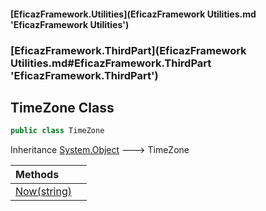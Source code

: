 #### [EficazFramework.Utilities](EficazFramework Utilities.md 'EficazFramework Utilities')
### [EficazFramework.ThirdPart](EficazFramework Utilities.md#EficazFramework.ThirdPart 'EficazFramework.ThirdPart')

## TimeZone Class

```csharp
public class TimeZone
```

Inheritance [System.Object](https://docs.microsoft.com/en-us/dotnet/api/System.Object 'System.Object') &#129106; TimeZone

| Methods | |
| :--- | :--- |
| [Now(string)](EficazFramework.ThirdPart/TimeZone/Now(string).md 'EficazFramework.ThirdPart.TimeZone.Now(string)') | |
